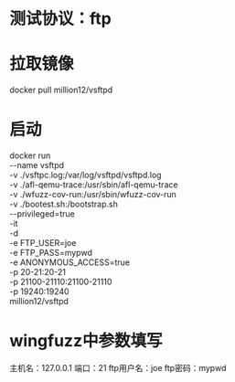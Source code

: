 # 测试协议：ftp

# 拉取镜像

docker pull million12/vsftpd

# 启动

docker run \
  --name vsftpd \
  -v ./vsftpc.log:/var/log/vsftpd/vsftpd.log \
  -v ./afl-qemu-trace:/usr/sbin/afl-qemu-trace \
  -v ./wfuzz-cov-run:/usr/sbin/wfuzz-cov-run  \
  -v ./bootest.sh:/bootstrap.sh  \
  --privileged=true \
  -it \
  -d \
  -e FTP_USER=joe\
  -e FTP_PASS=mypwd \
  -e ANONYMOUS_ACCESS=true \
  -p 20-21:20-21 \
  -p 21100-21110:21100-21110 \
  -p 19240:19240 \
  million12/vsftpd

# wingfuzz中参数填写

主机名：127.0.0.1
端口：21
ftp用户名：joe
ftp密码：mypwd